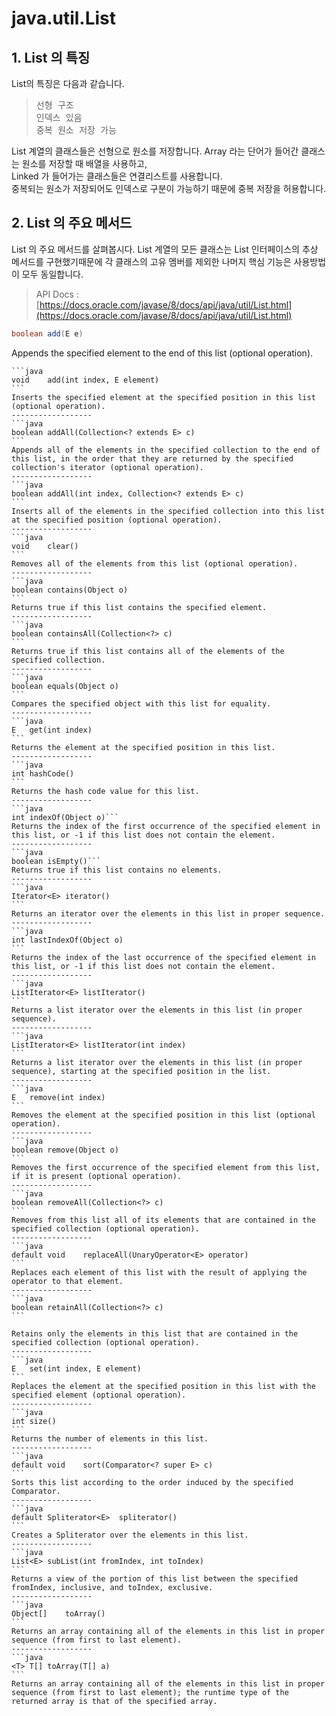 # java.util.List
## 1. List 의 특징
List의 특징은 다음과 같습니다.   
><pre>선형 구조<br>인덱스 있음<br>중복 원소 저장 가능</pre>
List 계열의 클래스들은 선형으로 원소를 저장합니다. Array 라는 단어가 들어간 클래스는 원소를 저장할 때 배열을 사용하고,<br>Linked 가 들어가는 클래스들은 연결리스트를 사용합니다. <br>
중복되는 원소가 저장되어도 인덱스로 구분이 가능하기 때문에 중복 저장을 허용합니다.

## 2. List 의 주요 메서드 
List 의 주요 메서드를 살펴봅시다. List 계열의 모든 클래스는 List 인터페이스의 추상 메서드를 구현했기때문에 각 클래스의 고유 멤버를 제외한 나머지 핵심 기능은 사용방법이 모두 동일합니다.   

> API Docs : [https://docs.oracle.com/javase/8/docs/api/java/util/List.html](https://docs.oracle.com/javase/8/docs/api/java/util/List.html)
```java
boolean	add(E e)
```
Appends the specified element to the end of this list (optional operation).
~~~~~~
```java
void	add(int index, E element)
```
Inserts the specified element at the specified position in this list (optional operation).
------------------
```java
boolean	addAll(Collection<? extends E> c)
```
Appends all of the elements in the specified collection to the end of this list, in the order that they are returned by the specified collection's iterator (optional operation).
------------------
```java
boolean	addAll(int index, Collection<? extends E> c)
```
Inserts all of the elements in the specified collection into this list at the specified position (optional operation).
------------------
```java
void	clear()
```
Removes all of the elements from this list (optional operation).
------------------
```java
boolean	contains(Object o)
```
Returns true if this list contains the specified element.
------------------
```java
boolean	containsAll(Collection<?> c)
```
Returns true if this list contains all of the elements of the specified collection.
------------------
```java
boolean	equals(Object o)
```
Compares the specified object with this list for equality.
------------------
```java
E	get(int index)
```
Returns the element at the specified position in this list.
------------------
```java
int	hashCode()
```
Returns the hash code value for this list.
------------------
```java
int	indexOf(Object o)```
Returns the index of the first occurrence of the specified element in this list, or -1 if this list does not contain the element.
------------------
```java
boolean	isEmpty()```
Returns true if this list contains no elements.
------------------
```java
Iterator<E>	iterator()
```
Returns an iterator over the elements in this list in proper sequence.
------------------
```java
int	lastIndexOf(Object o)
```
Returns the index of the last occurrence of the specified element in this list, or -1 if this list does not contain the element.
------------------
```java
ListIterator<E>	listIterator()
```
Returns a list iterator over the elements in this list (in proper sequence).
------------------
```java
ListIterator<E>	listIterator(int index)
```
Returns a list iterator over the elements in this list (in proper sequence), starting at the specified position in the list.
------------------
```java
E	remove(int index)
```
Removes the element at the specified position in this list (optional operation).
------------------
```java
boolean	remove(Object o)
```
Removes the first occurrence of the specified element from this list, if it is present (optional operation).
------------------
```java
boolean	removeAll(Collection<?> c)
```
Removes from this list all of its elements that are contained in the specified collection (optional operation).
------------------
```java
default void	replaceAll(UnaryOperator<E> operator)
```
Replaces each element of this list with the result of applying the operator to that element.
------------------
```java
boolean	retainAll(Collection<?> c)
```

Retains only the elements in this list that are contained in the specified collection (optional operation).
------------------
```java
E	set(int index, E element)
```
Replaces the element at the specified position in this list with the specified element (optional operation).
------------------
```java
int	size()
```
Returns the number of elements in this list.
------------------
```java
default void	sort(Comparator<? super E> c)
```
Sorts this list according to the order induced by the specified Comparator.
------------------
```java
default Spliterator<E>	spliterator()
```
Creates a Spliterator over the elements in this list.
------------------
```java
List<E>	subList(int fromIndex, int toIndex)
```
Returns a view of the portion of this list between the specified fromIndex, inclusive, and toIndex, exclusive.
------------------
```java
Object[]	toArray()
```
Returns an array containing all of the elements in this list in proper sequence (from first to last element).
------------------
```java
<T> T[]	toArray(T[] a)
```
Returns an array containing all of the elements in this list in proper sequence (from first to last element); the runtime type of the returned array is that of the specified array.

